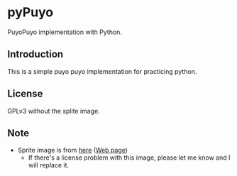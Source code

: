 # pyPuyo

PuyoPuyo implementation with Python.

## Introduction
This is a simple puyo puyo implementation for practicing python.

## License
GPLv3 without the splite image.

## Note
- Sprite image is from [here](http://puyonexus.com/forum/download/file.php?id=1719&mode=view) ([Web page](http://puyonexus.com/forum/viewtopic.php?t=2037&start=15))
  - If there's a license problem with this image, please let me know and I will replace it.
